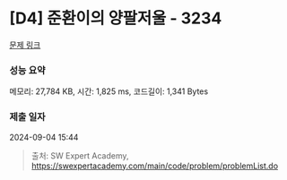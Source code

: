 # [D4] 준환이의 양팔저울 - 3234 

[문제 링크](https://swexpertacademy.com/main/code/problem/problemDetail.do?contestProbId=AWAe7XSKfUUDFAUw) 

### 성능 요약

메모리: 27,784 KB, 시간: 1,825 ms, 코드길이: 1,341 Bytes

### 제출 일자

2024-09-04 15:44



> 출처: SW Expert Academy, https://swexpertacademy.com/main/code/problem/problemList.do